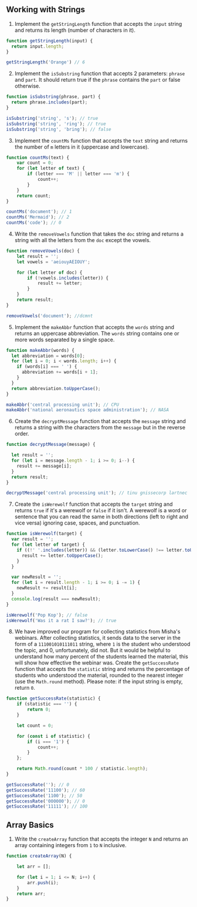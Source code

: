 ## Working with Strings
1. Implement the `getStringLength` function that accepts the `input` string and returns its length (number of characters in it).
```js
function getStringLength(input) {
  return input.length;
}

getStringLength('Orange') // 6
```
2. Implement the `isSubstring` function that accepts 2 parameters: `phrase` and `part`. It should return true if the `phrase` contains the `part` or false otherwise.
```js
function isSubstring(phrase, part) {
  return phrase.includes(part);
}

isSubstring('string', 's'); // true
isSubstring('string', 'ring'); // true
isSubstring('string', 'bring'); // false
```
3. Implement the `countMs` function that accepts the `text` string and returns the number of `m` letters in it (uppercase and lowercase).
```js
function countMs(text) {
    var count = 0;
    for (let letter of text) {
        if (letter === 'M' || letter === 'm') {
            count++;
        }
    }
    return count;
}

countMs('document'); // 1
countMs('Mermaid'); // 2
countMs('code'); // 0
```
4. Write the `removeVowels` function that takes the `doc` string and returns a string with all the letters from the `doc` except the vowels.
```js
function removeVowels(doc) {
    let result = '';
    let vowels = 'aeiouyAEIOUY';

    for (let letter of doc) {
        if (!vowels.includes(letter)) {
            result += letter;
        }
    }
    return result;
}

removeVowels('document'); //dcmnt
```
5. Implement the `makeAbbr` function that accepts the `words` string and returns an uppercase abbreviation. The `words` string contains one or more words separated by a single space.
```js
function makeAbbr(words) {
  let abbreviation = words[0];
  for (let i = 0; i < words.length; i++) {
    if (words[i] === ' ') {
      abbreviation += words[i + 1];
    }
  }
  return abbreviation.toUpperCase();
}

makeAbbr('central processing unit'); // CPU
makeAbbr('national aeronautics space administration'); // NASA
```
6. Create the `decryptMessage` function that accepts the `message` string and returns a string with the characters from the `message` but in the reverse order.
```js
function decryptMessage(message) {

  let result = '';
  for (let i = message.length - 1; i >= 0; i--) {
    result += message[i];
  }
  return result;
}

decryptMessage('central processing unit'); // tinu gnissecorp lartnec
```

7. Create the `isWerewolf` function that accepts the `target` string and returns `true` if it's a werewolf or `false` if it isn't. A werewolf is a word or sentence that you can read the same in both directions (left to right and vice versa) ignoring case, spaces, and punctuation.
```js
function isWerewolf(target) {
  var result = '';
  for (let letter of target) {
    if ((!' '.includes(letter)) && (letter.toLowerCase() !== letter.toUpperCase())) {
      result += letter.toUpperCase();
    }
  }

  var newResult = '';
  for (let i = result.length - 1; i >= 0; i -= 1) {
    newResult += result[i];
  }
  console.log(result === newResult);
}

isWerewolf('Pop Kop'); // false
isWerewolf('Was it a rat I saw?'); // true
```

8. We have improved our program for collecting statistics from Misha's webinars. After collecting statistics, it sends data to the server in the form of a `111001010111011` string, where `1` is the student who understood the topic, and 0, unfortunately, did not.
But it would be helpful to understand how many percent of the students learned the material, this will show how effective the webinar was.
Create the `getSuccessRate` function that accepts the `statistic` string and returns the percentage of students who understood the material, rounded to the nearest integer (use the `Math.round` method). Please note: if the input string is empty, return `0`.
```js
function getSuccessRate(statistic) {
    if (statistic === '') {
        return 0;
    }

    let count = 0;

    for (const i of statistic) {
        if (i === '1') {
            count++;
        }
    };

    return Math.round(count * 100 / statistic.length);
}

getSuccessRate(''); // 0
getSuccessRate('11100'); // 60
getSuccessRate('1100'); // 50
getSuccessRate('000000'); // 0
getSuccessRate('11111'); // 100
```

## Array Basics
1. Write the `createArray` function that accepts the integer `N` and returns an array containing integers from `1` to `N` inclusive.
```js
function createArray(N) {

    let arr = [];

    for (let i = 1; i <= N; i++) {
        arr.push(i);
    }
    return arr;
}
```

